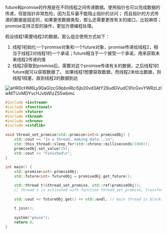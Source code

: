 
future和promise的作用是在不同线程之间传递数据。使用指针也可以完成数据的传递，但是指针非常危险，因为互斥量不能阻止指针的访问；
而且指针的方式传递的数据是固定的，如果更改数据类型，那么还需要更改有关的接口，比较麻烦；
promise支持泛型的操作，更加方便编程处理。

假设线程1需要线程2的数据，那么组合使用方式如下：

1. 线程1初始化一个promise对象和一个future对象，promise传递给线程2，相当于线程2对线程1的一个承诺；future相当于一个接受一个承诺，用来获取未来线程2传递的值
2. 线程2获取到promise后，需要对这个promise传递有关的数据，之后线程1的future就可以获取数据了。
如果线程1想要获取数据，而线程2未给出数据，则线程1阻塞，直到线程2的数据到达

![aHR0cHM6Ly90aGlzcG9pbnRlci5jb20vd3AtY29udGVudC91cGxvYWRzLzIwMTUvMDYvcHJvbWlzZS5wbmc](https://user-images.githubusercontent.com/6526592/118506023-f1382580-b6fa-11eb-9c42-c677764a5a97.png)

``` cpp
#include <iostream>
#include <functional>
#include <future>
#include <thread>
#include <chrono>
#include <cstdlib>
 
void thread_set_promise(std::promise<int>& promiseObj) {
    std::cout << "In a thread, making data...\n";
    std::this_thread::sleep_for(std::chrono::milliseconds(1000));
    promiseObj.set_value(35);
    std::cout << "Finished\n";
}
 
int main() {
    std::promise<int> promiseObj;
    std::future<int> futureObj = promiseObj.get_future();

    std::thread t(&thread_set_promise, std::ref(promiseObj)); 
    // thread t is activated with function thread_set_promise, transfer promiseObj to thread2.
  
    std::cout << futureObj.get() << std::endl; // main thread is blocking 
    
    t.join();
 
    system("pause");
    return 0;
}
```
